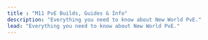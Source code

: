 ```yaml
---
title : "M11 PvE Builds, Guides & Info"
description: "Everything you need to know about New World PvE."
lead: "Everything you need to know about New World PvE."
---
```

<!-- ![Image](M11.jpg "M11Logo") -->
